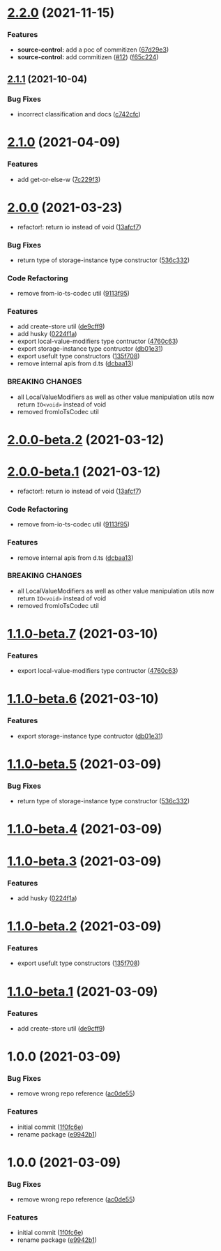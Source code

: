 # [2.2.0](https://github.com/fido-id/localvalue-ts/compare/v2.1.1...v2.2.0) (2021-11-15)


### Features

* **source-control:** add a poc of commitizen ([67d29e3](https://github.com/fido-id/localvalue-ts/commit/67d29e3ce99c624e023fc4522729bc8454dd63ff))
* **source-control:** add commitizen ([#12](https://github.com/fido-id/localvalue-ts/issues/12)) ([f65c224](https://github.com/fido-id/localvalue-ts/commit/f65c2241614aa0b91509a8e4435209217a670a1b))

## [2.1.1](https://github.com/fido-id/localvalue-ts/compare/v2.1.0...v2.1.1) (2021-10-04)


### Bug Fixes

* incorrect classification and docs ([c742cfc](https://github.com/fido-id/localvalue-ts/commit/c742cfc6fb6f63c3c26341db7cb8d53219655dfa))

# [2.1.0](https://github.com/fido-id/localvalue-ts/compare/v2.0.0...v2.1.0) (2021-04-09)


### Features

* add get-or-else-w ([7c229f3](https://github.com/fido-id/localvalue-ts/commit/7c229f35a84802b772e6cf433d8071d6f0be24aa))

# [2.0.0](https://github.com/fido-id/localvalue-ts/compare/v1.0.0...v2.0.0) (2021-03-23)


* refactor!: return io instead of void ([13afcf7](https://github.com/fido-id/localvalue-ts/commit/13afcf70d59bf23401568a09c9b1077319c2a1a1))


### Bug Fixes

* return type of storage-instance type constructor ([536c332](https://github.com/fido-id/localvalue-ts/commit/536c33215dfd9ffb5429d592ddc16821520052ad))


### Code Refactoring

* remove from-io-ts-codec util ([9113f95](https://github.com/fido-id/localvalue-ts/commit/9113f959376301b4be3ca9245fd3ae675dc24755))


### Features

* add create-store util ([de9cff9](https://github.com/fido-id/localvalue-ts/commit/de9cff97079d3f7483ddadda6f8cb4e585c8b013))
* add husky ([0224f1a](https://github.com/fido-id/localvalue-ts/commit/0224f1a2bfc3a3342bc8ff65884867fba2860874))
* export local-value-modifiers type contructor ([4760c63](https://github.com/fido-id/localvalue-ts/commit/4760c63f6a81f5c3f82e71e9c08554119c52a457))
* export storage-instance type contructor ([db01e31](https://github.com/fido-id/localvalue-ts/commit/db01e3142f2e1933a16399c15f4015a745bf8c9e))
* export usefult type constructors ([135f708](https://github.com/fido-id/localvalue-ts/commit/135f708c0ebcc5f43434550cf3134493eb8143f5))
* remove internal apis from d.ts ([dcbaa13](https://github.com/fido-id/localvalue-ts/commit/dcbaa13a5f22d8c23e800096e52254fdab5d6b1f))


### BREAKING CHANGES

* all LocalValueModifiers as well as other value
manipulation utils now return `IO<void>` instead of void
* removed fromIoTsCodec util

# [2.0.0-beta.2](https://github.com/fido-id/localvalue-ts/compare/v2.0.0-beta.1...v2.0.0-beta.2) (2021-03-12)

# [2.0.0-beta.1](https://github.com/fido-id/localvalue-ts/compare/v1.1.0-beta.7...v2.0.0-beta.1) (2021-03-12)


* refactor!: return io instead of void ([13afcf7](https://github.com/fido-id/localvalue-ts/commit/13afcf70d59bf23401568a09c9b1077319c2a1a1))


### Code Refactoring

* remove from-io-ts-codec util ([9113f95](https://github.com/fido-id/localvalue-ts/commit/9113f959376301b4be3ca9245fd3ae675dc24755))


### Features

* remove internal apis from d.ts ([dcbaa13](https://github.com/fido-id/localvalue-ts/commit/dcbaa13a5f22d8c23e800096e52254fdab5d6b1f))


### BREAKING CHANGES

* all LocalValueModifiers as well as other value
manipulation utils now return `IO<void>` instead of void
* removed fromIoTsCodec util

# [1.1.0-beta.7](https://github.com/fido-id/localvalue-ts/compare/v1.1.0-beta.6...v1.1.0-beta.7) (2021-03-10)


### Features

* export local-value-modifiers type contructor ([4760c63](https://github.com/fido-id/localvalue-ts/commit/4760c63f6a81f5c3f82e71e9c08554119c52a457))

# [1.1.0-beta.6](https://github.com/fido-id/localvalue-ts/compare/v1.1.0-beta.5...v1.1.0-beta.6) (2021-03-10)


### Features

* export storage-instance type contructor ([db01e31](https://github.com/fido-id/localvalue-ts/commit/db01e3142f2e1933a16399c15f4015a745bf8c9e))

# [1.1.0-beta.5](https://github.com/fido-id/localvalue-ts/compare/v1.1.0-beta.4...v1.1.0-beta.5) (2021-03-09)


### Bug Fixes

* return type of storage-instance type constructor ([536c332](https://github.com/fido-id/localvalue-ts/commit/536c33215dfd9ffb5429d592ddc16821520052ad))

# [1.1.0-beta.4](https://github.com/fido-id/localvalue-ts/compare/v1.1.0-beta.3...v1.1.0-beta.4) (2021-03-09)

# [1.1.0-beta.3](https://github.com/fido-id/localvalue-ts/compare/v1.1.0-beta.2...v1.1.0-beta.3) (2021-03-09)


### Features

* add husky ([0224f1a](https://github.com/fido-id/localvalue-ts/commit/0224f1a2bfc3a3342bc8ff65884867fba2860874))

# [1.1.0-beta.2](https://github.com/fido-id/localvalue-ts/compare/v1.1.0-beta.1...v1.1.0-beta.2) (2021-03-09)


### Features

* export usefult type constructors ([135f708](https://github.com/fido-id/localvalue-ts/commit/135f708c0ebcc5f43434550cf3134493eb8143f5))

# [1.1.0-beta.1](https://github.com/fido-id/localvalue-ts/compare/v1.0.0...v1.1.0-beta.1) (2021-03-09)


### Features

* add create-store util ([de9cff9](https://github.com/fido-id/localvalue-ts/commit/de9cff97079d3f7483ddadda6f8cb4e585c8b013))

# 1.0.0 (2021-03-09)


### Bug Fixes

* remove wrong repo reference ([ac0de55](https://github.com/fido-id/localvalue-ts/commit/ac0de55caa992178ec9fd0ea6ec0c58aece94277))


### Features

* initial commit ([1f0fc6e](https://github.com/fido-id/localvalue-ts/commit/1f0fc6e0c2a3b40dd06f68c087c8866cd47d92fa))
* rename package ([e9942b1](https://github.com/fido-id/localvalue-ts/commit/e9942b1f2d935f7a3a3a545f1b5241dee88ac8d2))

# 1.0.0 (2021-03-09)


### Bug Fixes

* remove wrong repo reference ([ac0de55](https://github.com/fido-id/localvalue-ts/commit/ac0de55caa992178ec9fd0ea6ec0c58aece94277))


### Features

* initial commit ([1f0fc6e](https://github.com/fido-id/localvalue-ts/commit/1f0fc6e0c2a3b40dd06f68c087c8866cd47d92fa))
* rename package ([e9942b1](https://github.com/fido-id/localvalue-ts/commit/e9942b1f2d935f7a3a3a545f1b5241dee88ac8d2))
